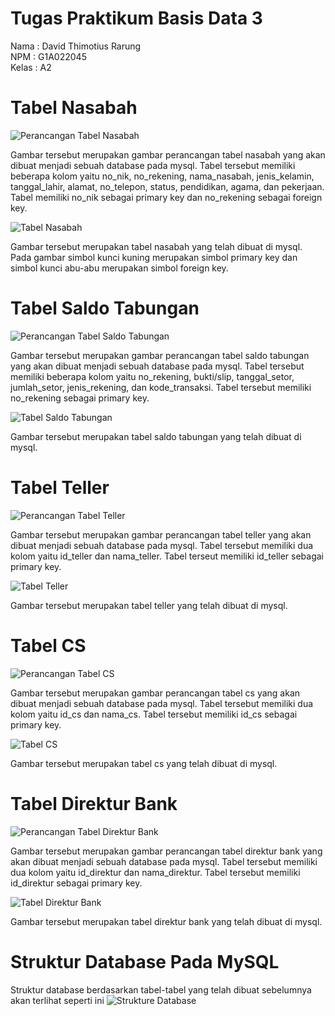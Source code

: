 # Tugas Praktikum Basis Data 3
Nama  : David Thimotius Rarung <br>
NPM   : G1A022045 <br>
Kelas : A2 <br>

# Tabel Nasabah
![Perancangan Tabel Nasabah](https://i.imgur.com/W7Ciksq.png)

Gambar tersebut merupakan gambar perancangan tabel nasabah yang akan dibuat menjadi sebuah database pada mysql. Tabel tersebut memiliki beberapa kolom yaitu no_nik, no_rekening, nama_nasabah, jenis_kelamin, tanggal_lahir, alamat, no_telepon, status, pendidikan, agama, dan pekerjaan. Tabel memiliki no_nik sebagai primary key dan no_rekening sebagai foreign key. <br>

![Tabel Nasabah](https://i.imgur.com/i1ZteDI.png)

Gambar tersebut merupakan tabel nasabah yang telah dibuat di mysql. Pada gambar simbol kunci kuning merupakan simbol primary key dan simbol kunci abu-abu merupakan simbol foreign key.

# Tabel Saldo Tabungan
![Perancangan Tabel Saldo Tabungan](https://i.imgur.com/L2QUTlf.png)

Gambar tersebut merupakan gambar perancangan tabel saldo tabungan yang akan dibuat menjadi sebuah database pada mysql. Tabel tersebut memiliki beberapa kolom yaitu no_rekening, bukti/slip, tanggal_setor, jumlah_setor, jenis_rekening, dan kode_transaksi. Tabel tersebut memiliki no_rekening sebagai primary key. <br>

![Tabel Saldo Tabungan](https://i.imgur.com/rNLpSyu.png)

Gambar tersebut merupakan tabel saldo tabungan yang telah dibuat di mysql.

# Tabel Teller
![Perancangan Tabel Teller](https://i.imgur.com/4nXtc4Y.png)

Gambar tersebut merupakan gambar perancangan tabel teller yang akan dibuat menjadi sebuah database pada mysql. Tabel tersebut memiliki dua kolom yaitu id_teller dan nama_teller. Tabel terseut memiliki id_teller sebagai primary key. <br>

![Tabel Teller](https://i.imgur.com/7zV17HP.png)

Gambar tersebut merupakan tabel teller yang telah dibuat di mysql.

# Tabel CS
![Perancangan Tabel CS](https://i.imgur.com/jfiEPso.png)

Gambar tersebut merupakan gambar perancangan tabel cs yang akan dibuat menjadi sebuah database pada mysql. Tabel tersebut memiliki dua kolom yaitu id_cs dan nama_cs. Tabel tersebut memiliki id_cs sebagai primary key. <br>

![Tabel CS](https://i.imgur.com/HjlSfa6.png)

Gambar tersebut merupakan tabel cs yang telah dibuat di mysql.

# Tabel Direktur Bank
![Perancangan Tabel Direktur Bank](https://i.imgur.com/gTAkyAt.png)

Gambar tersebut merupakan gambar perancangan tabel direktur bank yang akan dibuat menjadi sebuah database pada mysql. Tabel tersebut memiliki dua kolom yaitu id_direktur dan nama_direktur. Tabel tersebut memiliki id_direktur sebagai primary key. <br>

![Tabel Direktur Bank](https://i.imgur.com/2fPDNYR.png)

Gambar tersebut merupakan tabel direktur bank yang telah dibuat di mysql.

# Struktur Database Pada MySQL
  Struktur database berdasarkan tabel-tabel yang telah dibuat sebelumnya akan terlihat seperti ini
![Strukture Database](https://i.imgur.com/pfIghgr.png)
